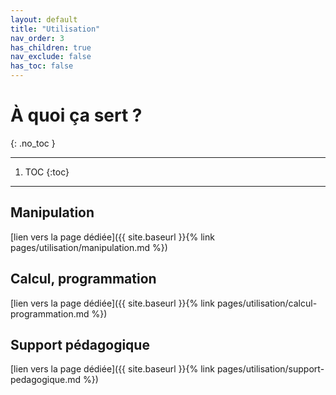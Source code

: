 ```yaml
---
layout: default
title: "Utilisation"
nav_order: 3
has_children: true
nav_exclude: false
has_toc: false
---
```


# À quoi ça sert ?
{: .no_toc }

---
1. TOC
{:toc}
---

## Manipulation

[lien vers la page dédiée]({{ site.baseurl }}{% link pages/utilisation/manipulation.md %})

## Calcul, programmation

[lien vers la page dédiée]({{ site.baseurl }}{% link pages/utilisation/calcul-programmation.md %})

## Support pédagogique

[lien vers la page dédiée]({{ site.baseurl }}{% link pages/utilisation/support-pedagogique.md %})

